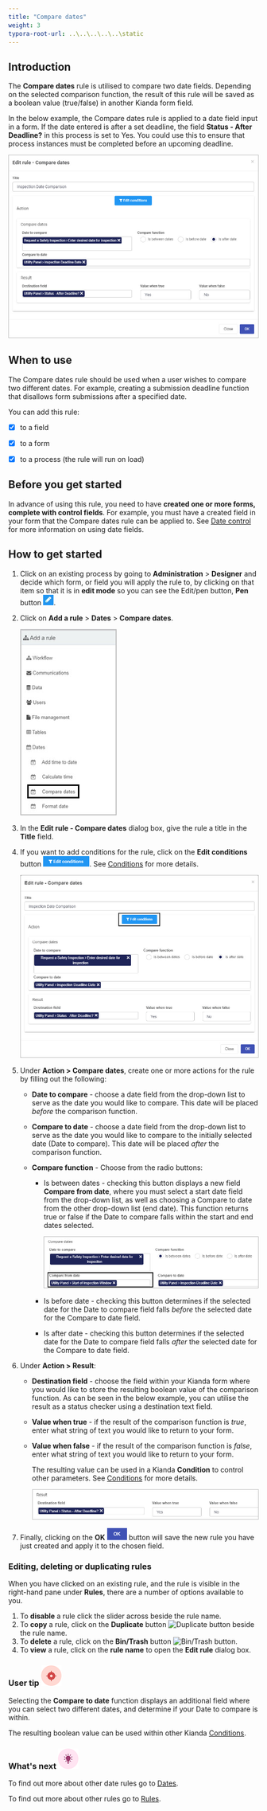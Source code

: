 ```yaml
---
title: "Compare dates"
weight: 3
typora-root-url: ..\..\..\..\..\static
---
```


## Introduction

The **Compare dates** rule is utilised to compare two date fields. Depending on the selected comparison function, the result of this rule will be saved as a boolean value (true/false) in another Kianda form field.

In the below example, the Compare dates rule is applied to a date field input in a form. If the date entered is after a set deadline, the field **Status - After Deadline?** in this process is set to Yes. You could use this to ensure that process instances must be completed before an upcoming deadline.

 ![Date rules](/images/date-rules-compare-date-screen.jpg)



## When to use

The Compare dates rule should be used when a user wishes to compare two different dates. For example, creating a submission deadline function that disallows form submissions after a specified date.

 

You can add this rule:

- [x] to a field
- [x] to a form 
- [x] to a process (the rule will run on load)

 

## Before you get started

In advance of using this rule, you need to have **created one or more forms, complete with control fields**. For example, you must have a created field in your form that the Compare dates rule can be applied to. See [Date control](/docs/platform/controls/input/date/) for more information on using date fields.





## How to get started

1. Click on an existing process by going to **Administration** > **Designer** and decide which form, or field you will apply the rule to, by clicking on that item so that it is in **edit mode** so you can see the Edit/pen button, **Pen** button ![Pen button](/images/penicon.png).

2. Click on **Add a rule** > **Dates** > **Compare dates**.

   ![Selecting Compare dates](/images/date-rules-select-compare-dates.jpg)

3. In the **Edit rule - Compare dates** dialog box, give the rule a title in the **Title** field.

4. If you want to add conditions for the rule, click on the **Edit conditions** button ![Edit conditions button](/images/editconditions.png). See [Conditions](/docs/platform/rules/general/add-conditions/) for more details.

   ![Compare dates screen conditions](/images/date-rules-compare-dates-screen-conditions.jpg)



5. Under **Action > Compare dates**, create one or more actions for the rule by filling out the following:

   * **Date to compare** - choose a date field from the drop-down list to serve as the date you would like to compare. This date will be placed *before* the comparison function.

   * **Compare to date** - choose a date field from the drop-down list to serve as the date you would like to compare to the initially selected date (Date to compare). This date will be placed *after* the comparison function.

   * **Compare function** - Choose from the radio buttons:

     * Is between dates - checking this button displays a new field **Compare from date**, where you must select a start date field from the drop-down list, as well as choosing a Compare to date from the other drop-down list (end date). This function returns true or false if the Date to compare falls within the start and end dates selected.

       ![Between dates function](/images/date-rules-compare-date-between.jpg)

     * Is before date - checking this button determines if the selected date for the Date to compare field falls *before* the selected date for the Compare to date field.

     * Is after date - checking this button determines if the selected date for the Date to compare field falls *after* the selected date for the Compare to date field.

       

6. Under **Action > Result**:

   * **Destination field** - choose the field within your Kianda form where you would like to store the resulting boolean value of the comparison function. As can be seen in the below example, you can utilise the result as a status checker using a destination text field.

   * **Value when true** - if the result of the comparison function is *true*, enter what string of text you would like to return to your form. 

   * **Value when false** - if the result of the comparison function is *false*, enter what string of text you would like to return to your form. 

     The resulting value can be used in a Kianda **Condition** to control other parameters. See [Conditions](/docs/platform/rules/general/add-conditions/) for more details.

     ![Compare dates result](/images/date-rules-compare-date-result.jpg)

7. Finally, clicking on the **OK** ![OK button](/images/ok.png) button will save the new rule you have just created and apply it to the chosen field.



### Editing, deleting or duplicating rules

When you have clicked on an existing rule, and the rule is visible in the right-hand pane under **Rules**, there are a number of options available to you.

1. To **disable** a rule click the slider across beside the rule name.
2. To **copy** a rule, click on the **Duplicate** button ![Duplicate button](https://docs.kianda.com/images/duplicate-button.jpg) beside the rule name.
3. To **delete** a rule, click on the **Bin/Trash** button ![Bin/Trash button](https://docs.kianda.com/images/bin.png).
4. To **view** a rule, click on the **rule name** to open the **Edit rule** dialog box.





### User tip ![Target icon](/images/05.png) ###

Selecting the **Compare to date** function displays an additional field where you can select two different dates, and determine if your Date to compare is within.

The resulting boolean value can be used within other Kianda [Conditions](/docs/platform/rules/general/add-conditions/).



### What's next  ![Idea icon](/images/18.png) ###

To find out more about other date rules go to [Dates](/docs/platform/rules/dates/).

To find out more about other rules go to [Rules](/docs/platform/rules/).

